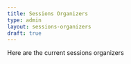 ```yaml
---
title: Sessions Organizers
type: admin
layout: sessions-organizers
draft: true
---
```


Here are the current sessions organizers
